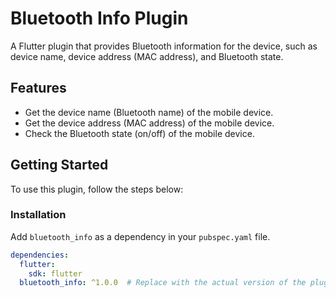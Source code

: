 # Bluetooth Info Plugin

A Flutter plugin that provides Bluetooth information for the device, such as device name, device address (MAC address), and Bluetooth state.

## Features

- Get the device name (Bluetooth name) of the mobile device.
- Get the device address (MAC address) of the mobile device.
- Check the Bluetooth state (on/off) of the mobile device.

## Getting Started

To use this plugin, follow the steps below:

### Installation

Add `bluetooth_info` as a dependency in your `pubspec.yaml` file.

```yaml
dependencies:
  flutter:
    sdk: flutter
  bluetooth_info: ^1.0.0  # Replace with the actual version of the plugin

